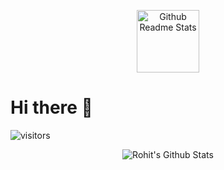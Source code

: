 <p align="center">
 <img width="100px" src="https://res.cloudinary.com/anuraghazra/image/upload/v1594908242/logo_ccswme.svg" align="center" alt="Github Readme Stats" />

<p style='textalign="center"'>
 
<h1> Hi there 👋 </h1>

 ![visitors](https://visitor-badge.laobi.icu/badge?page_id=The-Fuse.The-Fuse)
</p>

<p align="center">
<img align="center" src="https://github-readme-stats.vercel.app/api?username=The-Fuse&&show_icons=true&theme=radical" alt="Rohit's Github Stats">
</p>
<!--
**The-Fuse/The-Fuse** is a ✨ _special_ ✨ repository because its `README.md` (this file) appears on your GitHub profile.

Here are some ideas to get you started:

- 🔭 I’m currently working on ...
- 🌱 I’m currently learning ...
- 👯 I’m looking to collaborate on ...
- 🤔 I’m looking for help with ...
- 💬 Ask me about ...
- 📫 How to reach me: ...
- 😄 Pronouns: ...
- ⚡ Fun fact: ...
-->
